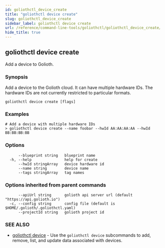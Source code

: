 ```yaml
---
id: goliothctl_device_create
title: "goliothctl device create"
slug: goliothctl_device_create
sidebar_label: goliothctl device create
url: /reference/command-line-tools/goliothctl/goliothctl_device_create/
hide_title: true
---
```

## goliothctl device create

Add a device to Golioth.

### Synopsis

Add a device to the Golioth cloud. It can have multiple hardware IDs.
The hardware IDs are not currently restricted to particular formats.

```
goliothctl device create [flags]
```

### Examples

```
# Add a device with multiple hardware IDs
> goliothctl device create --name foobar --hwId AA:AA:AA:AA --hwId BB:BB:BB:BB
```

### Options

```
      --blueprint string   blueprint name
  -h, --help               help for create
      --hwId stringArray   device hardware id
      --name string        device name
      --tags stringArray   tag names
```

### Options inherited from parent commands

```
      --apiUrl string      golioth api server url (default "https://api.golioth.io")
  -c, --config string      config file (default is $HOME/.golioth/.goliothctl.yaml)
      --projectId string   golioth project id
```

### SEE ALSO

* [goliothctl device](/reference/command-line-tools/goliothctl/goliothctl_device/)	 - Use the `goliothctl device` subcommands to add, remove, list, and update data associated with devices.

